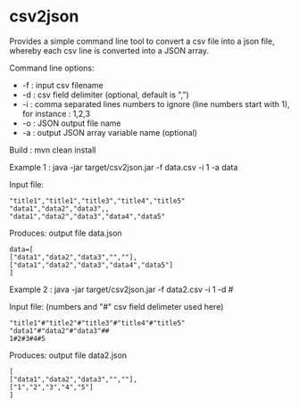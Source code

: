 csv2json
========

Provides a simple command line tool to convert a csv file into a json file, whereby each csv line is converted into a JSON array.

Command line options:

 * -f : input csv filename
 * -d : csv field delimiter (optional, default is ",")
 * -i : comma separated lines numbers to ignore (line numbers start with 1), for instance : 1,2,3
 * -o : JSON output file name
 * -a : output JSON array variable name (optional)

Build : mvn clean install

Example 1 : java -jar target/csv2json.jar -f data.csv -i 1 -a data

Input file:

	"title1","title1","title3","title4","title5"
    "data1","data2","data3",,
    "data1","data2","data3","data4","data5"

Produces: output file data.json

    data=[
    ["data1","data2","data3","",""],
    ["data1","data2","data3","data4","data5"]
    ]
   
Example 2 : java -jar target/csv2json.jar -f data2.csv -i 1 -d #

Input file: (numbers and "#" csv field delimeter used here)

	"title1"#"title2"#"title3"#"title4"#"title5"
    "data1"#"data2"#"data3"##
    1#2#3#4#5

Produces: output file data2.json

    [
    ["data1","data2","data3","",""],
    ["1","2","3","4","5"]
    ]   
